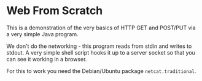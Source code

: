 Web From Scratch
================

This is a demonstration of the very basics of HTTP GET and POST/PUT
via a very simple Java program.

We don't do the networking - this program reads from stdin and writes to
stdout. A very simple shell script hooks it up to a server socket so that
you can see it working in a browser.

For this to work you need the Debian/Ubuntu package `netcat.traditional`.
